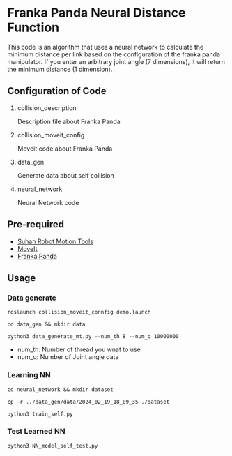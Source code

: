 # Franka Panda Neural Distance Function
This code is an algorithm that uses a neural network to calculate the minimum distance per link based on the configuration of the franka panda manipulator.
If you enter an arbitrary joint angle (7 dimensions), it will return the minimum distance (1 dimension).

## Configuration of Code
1. collision_description

    Description file about Franka Panda

3. collision_moveit_config

    Moveit code about Franka Panda

4. data_gen

    Generate data about self collision

5. neural_network

    Neural Network code

## Pre-required
- [Suhan Robot Motion Tools](https://github.com/JunHeonYoon/suhan_robot_model_tools)
- [MoveIt](https://github.com/JunHeonYoon/moveit)
- [Franka Panda](https://github.com/frankaemika/franka_ros)

## Usage
### Data generate
```
roslaunch collision_moveit_connfig demo.launch
```
```
cd data_gen && mkdir data
```
```
python3 data_generate_mt.py --num_th 8 --num_q 10000000
```
- num_th: Number of thread you wnat to use
- num_q: Number of Joint angle data

### Learning NN
```
cd neural_network && mkdir dataset
```
```
cp -r ../data_gen/data/2024_02_19_18_09_35 ./dataset
```
```
python3 train_self.py
```

### Test Learned NN
```
python3 NN_model_self_test.py
```
